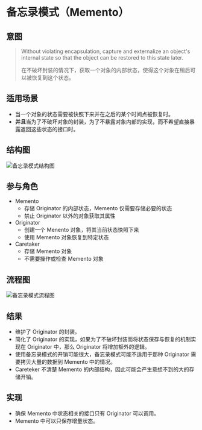 # 备忘录模式（Memento）

## 意图

> Without violating encapsulation, capture and externalize an object's internal state so that the object can be restored to this state later.
>
> 在不破坏封装的情况下，获取一个对象的内部状态，使得这个对象在稍后可以被恢复到这个状态。

## 适用场景

- 当一个对象的状态需要被快照下来并在之后的某个时间点被恢复时。
- **并且**当为了不破坏对象的封装，为了不暴露对象内部的实现，而不希望直接暴露返回这些状态的接口时。

## 结构图

![备忘录模式结构图](https://youdu-markdown.oss-cn-shanghai.aliyuncs.com/20191207001834.png)


## 参与角色

- Memento
  - 存储 Originator 的内部状态，Memento 仅需要存储必要的状态
  - 禁止 Originator 以外的对象获取其属性
- Originator
  - 创建一个 Menento 对象，将其当前状态快照下来
  - 使用 Memento 对象恢复到特定状态
- Caretaker
  - 存储 Memento 对象
  - 不需要操作或检查 Memento 对象

## 流程图

![备忘录模式流程图](https://youdu-markdown.oss-cn-shanghai.aliyuncs.com/20191207002956.png)

## 结果

- 维护了 Originator 的封装。
- 简化了 Originator 的实现，如果为了不破坏封装而将状态保存与恢复的机制实现在 Originator 中，那么 Originator 将增加额外的逻辑。
- 使用备忘录模式的开销可能很大，备忘录模式可能不适用于那种 Originator 需要拷贝大量的数据到 Memento 中的情况。
- Careteker 不清楚 Memento 的内部结构，因此可能会产生意想不到的大的存储开销。

## 实现

- 确保 Memento 中状态相关的接口只有 Originator 可以调用。
- Memento 中可以只保存增量状态。